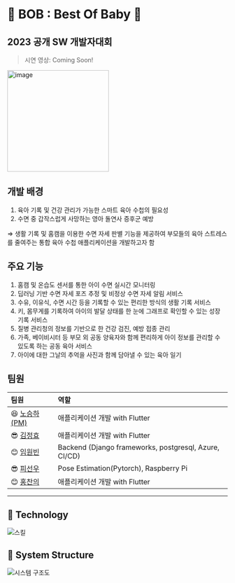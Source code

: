 # 👶 BOB : Best Of Baby 👶

## 2023 공개 SW 개발자대회


> 시연 영상: Coming Soon! <br>


<img width="232" alt="image" src="https://github.com/LSTM2023/BoB-AppPart/assets/87134427/c8414717-6fb0-4943-a3cb-3fe69925a87b">

## 개발 배경

1. 육아 기록 및 건강 관리가 가능한 스마트 육아 수첩의 필요성
2. 수면 중 갑작스럽게 사망하는 영아 돌연사 증후군 예방

  &Rightarrow; 생활 기록 및 홈캠을 이용한 수면 자세 판별 기능을 제공하여 부모들의 육아 스트레스를 줄여주는 통합 육아 수첩 애플리케이션을 개발하고자 함

## 주요 기능

1. 홈캠 및 온습도 센서를 통한 아이 수면 실시간 모니터링
2. 딥러닝 기반 수면 자세 포즈 추정 및 비정상 수면 자세 알림 서비스
3. 수유, 이유식, 수면 시간 등을 기록할 수 있는 편리한 방식의 생활 기록 서비스
4. 키, 몸무게를 기록하여 아이의 발달 상태를 한 눈에 그래프로 확인할 수 있는 성장 기록 서비스
5. 질병 관리청의 정보를 기반으로 한 건강 검진, 예방 접종 관리
6. 가족, 베이비시터 등 부모 외 공동 양육자와 함께 편리하게 아이 정보를 관리할 수 있도록 하는 공동 육아 서비스
7. 아이에 대한 그날의 추억을 사진과 함께 담아낼 수 있는 육아 일기

## 팀원

| 팀원                                          | 역할                                     |
|:--------------------------------------------| :--------------------------------------- |
| 😆 [노승하(PM)](https://github.com/seungha164) | 애플리케이션 개발 with Flutter |
| 😎 [김정효](https://github.com/jjanghyo)       | 애플리케이션 개발 with Flutter |
| 😊 [임원빈](https://github.com/Mmm2927)        | Backend (Django frameworks, postgresql, Azure, CI/CD) |
| 😎 [피선우](https://github.com/SunWoo98Pi)     | Pose Estimation(Pytorch), Raspberry Pi      |
| 😊 [홍찬의](https://github.com/hcu55)          | 애플리케이션 개발 with Flutter |

---
## 🚀 Technology
![스킬](https://github.com/Mmm2927/LSTM/assets/75023467/79b17aa1-a06d-4eae-8bd2-226c2c6d8a6d)
## 📀 System Structure
![시스템 구조도](https://github.com/Mmm2927/LSTM/assets/75023467/a58b6387-e052-4d64-8553-97ff99dde03f)
